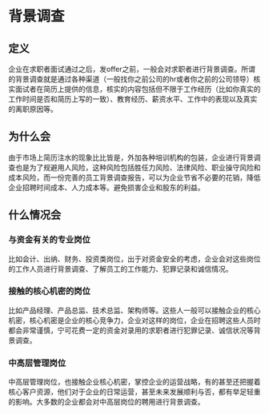 # 背景调查

## 定义

企业在求职者面试通过之后，发offer之前，一般会对求职者进行背景调查。所谓的背景调查就是通过各种渠道（一般找你之前公司的hr或者你之前的公司领导）核实面试者在简历上提供的信息，核实的内容包括但不限于工作经历（比如你真实的工作时间是否和简历上写的一致）、教育经历、薪资水平、工作中的表现以及真实的离职原因等。

## 为什么会

由于市场上简历注水的现象比比皆是，外加各种培训机构的包装，企业进行背景调查也是为了规避用人风险，这种风险包括胜任力风险、法律风险、职业操守风险和成本风险，而一份完善的员工背景调查报告，可以为企业节省不必要的花销，降低企业招聘时间成本、人力成本等。避免损害企业和股东的利益。

## 什么情况会

### 与资金有关的专业岗位

比如会计、出纳、财务、投资类岗位，出于对资金安全的考虑，企业会对这些岗位的工作人员进行背景调查、了解员工的工作能力、犯罪记录和诚信情况。

### 接触的核心机密的岗位

比如产品经理、产品总监、技术总监、架构师等。这些人一般可以接触企业的核心机密，核心机密是企业的核心竞争力，企业对这样的岗位，企业在招聘这些人员时都会非常谨慎，宁可花费一定的资金对录用的求职者进行犯罪记录、诚信状况等背景调查。

### 中高层管理岗位

中高层管理岗位，也接触企业核心机密，掌控企业的运营战略，有的甚至还把握着核心客户资源，他们对于企业的日常运营，甚至未来发展顺利与否，都有举足轻重的影响。大多数的企业都会对中高层岗位的聘用进行背景调查。

[1]: http://dadaghp.com/index/index/article_detail/id/18.html
